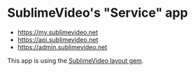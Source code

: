 # SublimeVideo's "Service" app

- https://my.sublimevideo.net
- https://api.sublimevideo.net
- https://admin.sublimevideo.net

This app is using the [SublimeVideo layout gem](https://github.com/jilion/sublimevideo_layout).